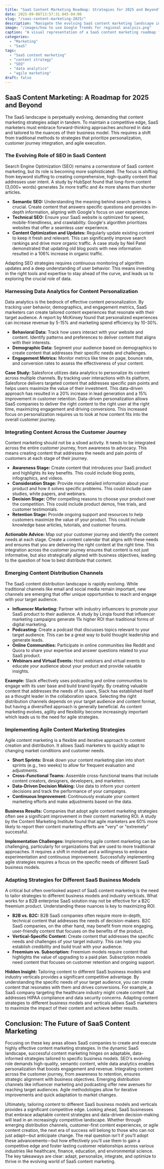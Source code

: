 ```yaml
---
title: "SaaS Content Marketing Roadmap: Strategies for 2025 and Beyond"
date: 2025-09-06T13:57:31.045-04:00
slug: "/saas-content-marketing-2025/"
description: "Navigate the evolving SaaS content marketing landscape in 2025 with data-driven strategies, personalized content, and agile approaches to boost your SaaS marketing."
image: "/images/how to use Google Trends for regional analysis.png"
caption: "A visual representation of a SaaS content marketing roadmap for 2025."
categories:
  - "Marketing"
  - "SaaS"
tags:
  - "SaaS content marketing"
  - "content strategy"
  - "SEO"
  - "data analytics"
  - "agile marketing"
draft: false
---
```


## SaaS Content Marketing: A Roadmap for 2025 and Beyond

The SaaS landscape is perpetually evolving, demanding that content marketing strategies adapt in tandem. To maintain a competitive edge, SaaS marketers must embrace forward-thinking approaches anchored in data and tailored to the nuances of their business model. This requires a shift from traditional methods to strategies that prioritize personalization, customer journey integration, and agile execution.

### The Evolving Role of SEO in SaaS Content

Search Engine Optimization (SEO) remains a cornerstone of SaaS content marketing, but its role is becoming more sophisticated. The focus is shifting from keyword stuffing to creating comprehensive, high-quality content that addresses user intent. A study by HubSpot found that long-form content (3,000+ words) generates 3x more traffic and 4x more shares than shorter articles.

*   **Semantic SEO:** Understanding the meaning behind search queries is crucial. Create content that answers specific questions and provides in-depth information, aligning with Google's focus on user experience.
*   **Technical SEO:** Ensure your SaaS website is optimized for speed, mobile-friendliness, and crawlability. Google's algorithm prioritizes websites that offer a seamless user experience.
*   **Content Optimization and Updates:** Regularly update existing content to keep it fresh and relevant. This can significantly improve search rankings and drive more organic traffic. A case study by Neil Patel demonstrated that updating old blog posts with new information resulted in a 106% increase in organic traffic.

Adapting SEO strategies requires continuous monitoring of algorithm updates and a deep understanding of user behavior. This means investing in the right tools and expertise to stay ahead of the curve, and leads us to exploring the crucial role of data.

### Harnessing Data Analytics for Content Personalization

Data analytics is the bedrock of effective content personalization. By tracking user behavior, demographics, and engagement metrics, SaaS marketers can create tailored content experiences that resonate with their target audience. A report by McKinsey found that personalized experiences can increase revenue by 5-15% and marketing spend efficiency by 10-30%.

*   **Behavioral Data:** Track how users interact with your website and content. Identify patterns and preferences to deliver content that aligns with their interests.
*   **Demographic Data:** Segment your audience based on demographics to create content that addresses their specific needs and challenges.
*   **Engagement Metrics:** Monitor metrics like time on page, bounce rate, and conversion rates to assess the effectiveness of your content.

**Case Study:** Salesforce utilizes data analytics to personalize its content across multiple channels. By tracking user interactions with its platform, Salesforce delivers targeted content that addresses specific pain points and helps users maximize the value of their investment. This data-driven approach has resulted in a 20% increase in lead generation and a 15% improvement in customer retention. Data-driven personalization allows SaaS companies to deliver the right content to the right user at the right time, maximizing engagement and driving conversions. This increased focus on personalization requires us to look at how content fits into the overall customer journey.

### Integrating Content Across the Customer Journey

Content marketing should not be a siloed activity. It needs to be integrated across the entire customer journey, from awareness to advocacy. This means creating content that addresses the needs and pain points of customers at each stage of their journey.

*   **Awareness Stage:** Create content that introduces your SaaS product and highlights its key benefits. This could include blog posts, infographics, and videos.
*   **Consideration Stage:** Provide more detailed information about your product and how it solves specific problems. This could include case studies, white papers, and webinars.
*   **Decision Stage:** Offer compelling reasons to choose your product over the competition. This could include product demos, free trials, and customer testimonials.
*   **Retention Stage:** Provide ongoing support and resources to help customers maximize the value of your product. This could include knowledge base articles, tutorials, and customer forums.

**Actionable Advice:** Map out your customer journey and identify the content needs at each stage. Create a content calendar that aligns with these needs and ensures that you are delivering the right content at the right time. This integration across the customer journey ensures that content is not just informative, but also strategically aligned with business objectives, leading to the question of how to best distribute that content.

### Emerging Content Distribution Channels

The SaaS content distribution landscape is rapidly evolving. While traditional channels like email and social media remain important, new channels are emerging that offer unique opportunities to reach and engage with your target audience.

*   **Influencer Marketing:** Partner with industry influencers to promote your SaaS product to their audience. A study by Linqia found that influencer marketing campaigns generate 11x higher ROI than traditional forms of digital marketing.
*   **Podcasting:** Create a podcast that discusses topics relevant to your target audience. This can be a great way to build thought leadership and generate leads.
*   **Online Communities:** Participate in online communities like Reddit and Quora to share your expertise and answer questions related to your SaaS product.
*   **Webinars and Virtual Events:** Host webinars and virtual events to educate your audience about your product and provide valuable insights.

**Example:** Slack effectively uses podcasting and online communities to engage with its user base and build brand loyalty. By creating valuable content that addresses the needs of its users, Slack has established itself as a thought leader in the collaboration space. Selecting the right distribution channels depends on your target audience and content format, but having a diversified approach is generally beneficial. As content marketing evolves, agility and flexibility become increasingly important which leads us to the need for agile strategies.

### Implementing Agile Content Marketing Strategies

Agile content marketing is a flexible and iterative approach to content creation and distribution. It allows SaaS marketers to quickly adapt to changing market conditions and customer needs.

*   **Short Sprints:** Break down your content marketing plan into short sprints (e.g., two weeks) to allow for frequent evaluation and adjustments.
*   **Cross-Functional Teams:** Assemble cross-functional teams that include content creators, designers, developers, and marketers.
*   **Data-Driven Decision Making:** Use data to inform your content decisions and track the performance of your campaigns.
*   **Continuous Improvement:** Continuously evaluate your content marketing efforts and make adjustments based on the data.

**Business Results:** Companies that adopt agile content marketing strategies often see a significant improvement in their content marketing ROI. A study by the Content Marketing Institute found that agile marketers are 60% more likely to report their content marketing efforts are "very" or "extremely" successful.

**Implementation Challenges:** Implementing agile content marketing can be challenging, particularly for organizations that are used to more traditional approaches. It requires a shift in mindset and a willingness to embrace experimentation and continuous improvement. Successfully implementing agile strategies requires a focus on the specific needs of different SaaS business models.

### Adapting Strategies for Different SaaS Business Models

A critical but often overlooked aspect of SaaS content marketing is the need to tailor strategies to different business models and industry verticals. What works for a B2B enterprise SaaS solution may not be effective for a B2C freemium product. Understanding these nuances is key to maximizing ROI.

*   **B2B vs. B2C:** B2B SaaS companies often require more in-depth, technical content that addresses the needs of decision-makers. B2C SaaS companies, on the other hand, may benefit from more engaging, user-friendly content that focuses on the benefits of the product.
*   **Vertical-Specific Content:** Create content that addresses the specific needs and challenges of your target industry. This can help you establish credibility and build trust with your audience.
*   **Freemium vs. Subscription:** Freemium models require content that highlights the value of upgrading to a paid plan. Subscription models need content that focuses on customer retention and ongoing support.

**Hidden Insight:** Tailoring content to different SaaS business models and industry verticals provides a significant competitive advantage. By understanding the specific needs of your target audience, you can create content that resonates with them and drives conversions. For example, a SaaS company targeting the healthcare industry might create content that addresses HIPAA compliance and data security concerns. Adapting content strategies to different business models and verticals allows SaaS marketers to maximize the impact of their content and achieve better results.

## Conclusion: The Future of SaaS Content Marketing

Focusing on these key areas allows SaaS companies to create and execute highly effective content marketing strategies. In the dynamic SaaS landscape, successful content marketing hinges on adaptable, data-informed strategies tailored to specific business models. SEO's evolving role demands high-quality, semantic content, while data analytics enables personalization that boosts engagement and revenue. Integrating content across the customer journey, from awareness to retention, ensures strategic alignment with business objectives. Emerging distribution channels like influencer marketing and podcasting offer new avenues for reaching target audiences. Agile methodologies allow for iterative improvements and quick adaptation to market changes.

Ultimately, tailoring content to different SaaS business models and verticals provides a significant competitive edge. Looking ahead, SaaS businesses that embrace adaptable content strategies and data-driven decision-making will lead in an increasingly competitive landscape. Whether through emerging distribution channels, customer-first content experiences, or agile content creation, the next era of success will belong to those who can not just adapt—but anticipate change. The real question isn’t if you’ll adopt these advancements—but how effectively you’ll use them to gain a competitive edge and foster lasting customer relationships across various industries like healthcare, finance, education, and environmental science. The key takeaways are clear: adapt, personalize, integrate, and optimize to thrive in the evolving world of SaaS content marketing.
